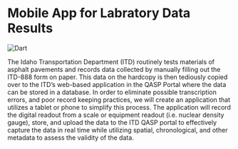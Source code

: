 # Mobile App for Labratory Data Results
![Dart](https://github.com/cs481-ekh/s21-team-goose-888/workflows/Dart/badge.svg)

The Idaho Transportation Department (ITD) routinely tests materials of asphalt pavements and records data collected by manually filling out the ITD-888 form on paper. This data on the hardcopy is then tediously copied over to the ITD’s web-based application in the QASP Portal where the data can be stored in a database. In order to eliminate possible transcription errors, and poor record keeping practices, we will create an application that utilizes a tablet or phone to simplify this process. The application will record the digital readout from a scale or equipment readout (i.e. nuclear density gauge), store, and upload the data to the ITD QASP portal to effectively capture the data in real time while utilizing spatial, chronological, and other metadata to assess the validity of the data.  
